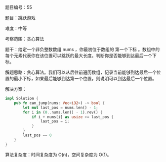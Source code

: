 题目编号：55

题目：跳跃游戏

难度：中等

考察范围：贪心算法

题干：给定一个非负整数数组 nums ，你最初位于数组的 第一个下标 。数组中的每个元素代表你在该位置可以跳跃的最大长度。判断你是否能够到达最后一个下标。

解题思路：贪心算法。我们可以从后往前遍历数组，记录当前能够到达最后一个位置的最小下标，如果最后能够到达第一个位置，则说明可以到达最后一个位置。

解决方案：

```rust
impl Solution {
    pub fn can_jump(nums: Vec<i32>) -> bool {
        let mut last_pos = nums.len() - 1;
        for i in (0..nums.len() - 1).rev() {
            if i + nums[i] as usize >= last_pos {
                last_pos = i;
            }
        }
        last_pos == 0
    }
}
```

算法复杂度：时间复杂度为 O(n)，空间复杂度为 O(1)。